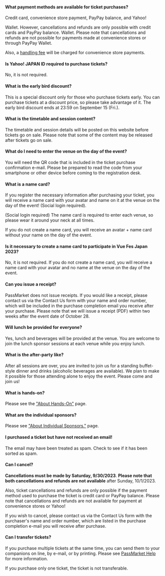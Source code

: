 #### What payment methods are available for ticket purchases?

Credit card, convenience store payment, PayPay balance, and Yahoo!

Wallet. However, cancellations and refunds are only possible with credit cards and PayPay balance. Wallet. Please note that cancellations and refunds are not possible for payments made at convenience stores or through PayPay Wallet.

Also, a <u>[handling fee](https://support.yahoo-net.jp/SccPassmarket/s/article/H000008358)</u> will be charged for convenience store payments.

#### Is Yahoo! JAPAN ID required to purchase tickets?

No, it is not required.

#### What is the early bird discount?

This is a special discount only for those who purchase tickets early. You can purchase tickets at a discount price, so please take advantage of it. The early bird discount ends at 23:59 on September 15 (Fri.).

#### What is the timetable and session content?

The timetable and session details will be posted on this website before tickets go on sale. Please note that some of the content may be released after tickets go on sale.

#### What do I need to enter the venue on the day of the event?

You will need the QR code that is included in the ticket purchase confirmation e-mail. Please be prepared to read the code from your smartphone or other device before coming to the registration desk.

#### What is a name card?

If you register the necessary information after purchasing your ticket, you will receive a name card with your avatar and name on it at the venue on the day of the event! (Social login required).

(Social login required) The name card is required to enter each venue, so please wear it around your neck at all times.

If you do not create a name card, you will receive an avatar + name card without your name on the day of the event.

#### Is it necessary to create a name card to participate in Vue Fes Japan 2023?

No, it is not required. If you do not create a name card, you will receive a name card with your avatar and no name at the venue on the day of the event.

#### Can you issue a receipt?

PassMarket does not issue receipts. If you would like a receipt, please contact us via the Contact Us form with your name and order number, which will be included in the purchase completion email you receive after your purchase. Please note that we will issue a receipt (PDF) within two weeks after the event date of October 28.

#### Will lunch be provided for everyone?

Yes, lunch and beverages will be provided at the venue. You are welcome to join the lunch sponsor sessions at each venue while you enjoy lunch.

#### What is the after-party like?

After all sessions are over, you are invited to join us for a standing buffet-style dinner and drinks (alcoholic beverages are available). We plan to make it possible for those attending alone to enjoy the event. Please come and join us!

#### What is hands-on?

Please see the ["About Hands-On"](/#handson) page.

#### What are the individual sponsors?

Please see ["About Individual Sponsors."](/#personal-sponsor) page.

#### I purchased a ticket but have not received an email!

The email may have been treated as spam. Check to see if it has been sorted as spam.

#### Can I cancel?

**Cancellations must be made by Saturday, 9/30/2023**. **Please note that both cancellations and refunds are not available** after Sunday, 10/1/2023.

Also, ticket cancellations and refunds are only possible if the payment method used to purchase the ticket is credit card or PayPay balance. Please note that cancellations and refunds are not available for payment at convenience stores or Yahoo!

If you wish to cancel, please contact us via the Contact Us form with the purchaser's name and order number, which are listed in the purchase completion e-mail you will receive after purchase.

#### Can I transfer tickets?

If you purchase multiple tickets at the same time, you can send them to your companions on line, by e-mail, or by printing. Please see <u>[PassMarket Help](https://blog-passmarket.yahoo.co.jp/archives/assign.html)</u> for more information.

If you purchase only one ticket, the ticket is not transferable.
